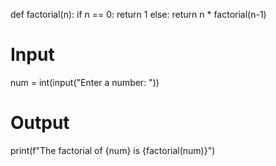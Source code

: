 def factorial(n):
    if n == 0:
        return 1
    else:
        return n * factorial(n-1)

# Input
num = int(input("Enter a number: "))

# Output
print(f"The factorial of {num} is {factorial(num)}")


<!---
J-Jenifer/J-Jenifer is a ✨ special ✨ repository because its `README.md` (this file) appears on your GitHub profile.
You can click the Preview link to take a look at your changes.
--->

